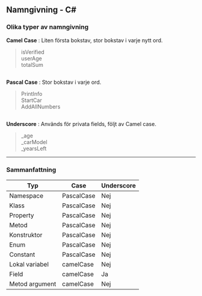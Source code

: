 ﻿## Namngivning - C#

### Olika typer av namngivning
**Camel Case**
:   Liten första bokstav, stor bokstav i varje nytt ord.
>isVerified<br>
>userAge<br>
>totalSum

##

**Pascal Case**
:   Stor bokstav i varje ord.
>PrintInfo<br>
>StartCar<br>
>AddAllNumbers

##


**Underscore**
:   Används för privata fields, följt av Camel case.
>_age<br>
>_carModel<br>
>_yearsLeft

---
### Sammanfattning

|Typ    |Case   |Underscore |
|---     |---    |---        |
|Namespace|PascalCase|Nej|
|Klass|PascalCase|Nej|
|Property|PascalCase|Nej|
|Metod|PascalCase|Nej|
|Konstruktor|PascalCase|Nej|
|Enum|PascalCase|Nej|
|Constant|PascalCase|Nej|
|Lokal variabel|camelCase|Nej|
|Field|camelCase|Ja|
|Metod argument|camelCase|Nej|


